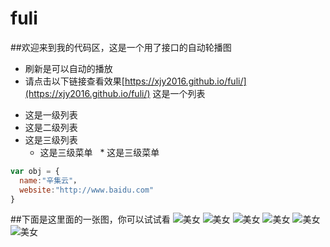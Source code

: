 # fuli
##欢迎来到我的代码区，这是一个用了接口的自动轮播图
- 刷新是可以自动的播放
- 请点击以下链接查看效果[https://xjy2016.github.io/fuli/](https://xjy2016.github.io/fuli/)
这是一个列表
* 这是一级列表
* 这是二级列表
* 这是三级列表
    *  这是三级菜单
    *  这是三级菜单
```javascript
var obj = {
  name:"辛集云"，
  website:"http://www.baidu.com"
}
```
##下面是这里面的一张图，你可以试试看
![美女](http://ac-olwhhm4o.clouddn.com/DPCY44vIYPjVPKNzfHjMdXd9bk27q0i1X2nIaO8Z)
![美女](http://ac-olwhhm4o.clouddn.com/DPCY44vIYPjVPKNzfHjMdXd9bk27q0i1X2nIaO8Z)
![美女](http://ac-olwhhm4o.clouddn.com/DPCY44vIYPjVPKNzfHjMdXd9bk27q0i1X2nIaO8Z)
![美女](http://ac-olwhhm4o.clouddn.com/DPCY44vIYPjVPKNzfHjMdXd9bk27q0i1X2nIaO8Z)
![美女](http://ac-olwhhm4o.clouddn.com/DPCY44vIYPjVPKNzfHjMdXd9bk27q0i1X2nIaO8Z)
![美女](http://ac-olwhhm4o.clouddn.com/DPCY44vIYPjVPKNzfHjMdXd9bk27q0i1X2nIaO8Z)
